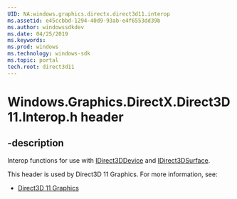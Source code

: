 ```yaml
---
UID: NA:windows.graphics.directx.direct3d11.interop
ms.assetid: e45ccbbd-1294-40d9-93ab-e4f6553dd39b
ms.author: windowssdkdev
ms.date: 04/25/2019
ms.keywords: 
ms.prod: windows
ms.technology: windows-sdk
ms.topic: portal
tech.root: direct3d11
---
```


# Windows.Graphics.DirectX.Direct3D11.Interop.h header

## -description

Interop functions for use with [IDirect3DDevice](/uwp/api/windows.graphics.directx.direct3d11.idirect3ddevice) and [IDirect3DSurface](/uwp/api/windows.graphics.directx.direct3d11.idirect3dsurface).

This header is used by Direct3D 11 Graphics. For more information, see:

- [Direct3D 11 Graphics](../_direct3d11)

